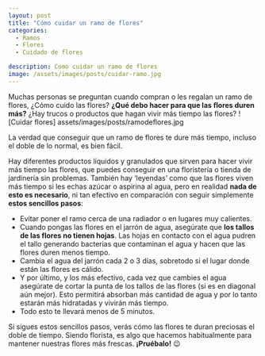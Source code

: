 ```yaml
---
layout: post
title: "Cómo cuidar un ramo de flores"
categories:
  - Ramos
  - Flores
  - Cuidado de flores

description: Como cuidar un ramo de flores
image: /assets/images/posts/cuidar-ramo.jpg
---
```


Muchas personas se preguntan cuando compran o les regalan un ramo de flores, ¿Cómo cuido las flores? **¿Qué debo hacer para que las flores duren más?** ¿Hay trucos o productos que hagan vivir más tiempo las flores?
![Cuidar flores] assets/images/posts/ramodeflores.jpg

La verdad que conseguir que un ramo de flores te dure más tiempo, incluso el doble de lo normal, es bien fácil.

Hay diferentes productos líquidos y granulados que sirven para hacer vivir más tiempo las flores, que puedes conseguir en una floristería o tienda de jardinería sin problemas. También hay ‘leyendas’ como que las flores viven más tiempo si les echas azúcar o aspirina al agua, pero en realidad  **nada de esto es necesario**, ni tan efectivo en comparación con seguir simplemente **estos sencillos pasos**:

* Evitar poner el ramo cerca de una radiador o en lugares muy calientes.
* Cuando pongas las flores en el jarrón de agua, asegúrate que **los tallos de las flores no tienen hojas**. Las hojas en contacto con el agua pudren el tallo generando bacterias que contaminan el agua y hacen que las flores duren menos tiempo.
* Cambia el agua del jarrón cada 2 o 3 días, sobretodo si el lugar donde están las flores es cálido.
* Y por último, y los más efectivo, cada vez que cambies el agua asegúrate de cortar la punta de los tallos de las flores (si es en diagonal aún mejor). Esto permitirá absorban más cantidad de agua y por lo tanto estarán más hidratadas y vivirán más tiempo.
* Todo esto te llevará menos de 5 minutos.

<!-- FOTO TIJERAS Y PUNTAS -->

Si sigues estos sencillos pasos, verás cómo las flores te duran preciosas el doble de tiempo. Siendo florista, es algo que hacemos habitualmente para mantener nuestras flores más frescas. **¡Pruébalo!** 😉
